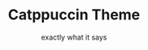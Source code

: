 <h1 align="center">
	Catppuccin Theme
</h1>
<p style="text-align: center;">exactly what it says</p>
